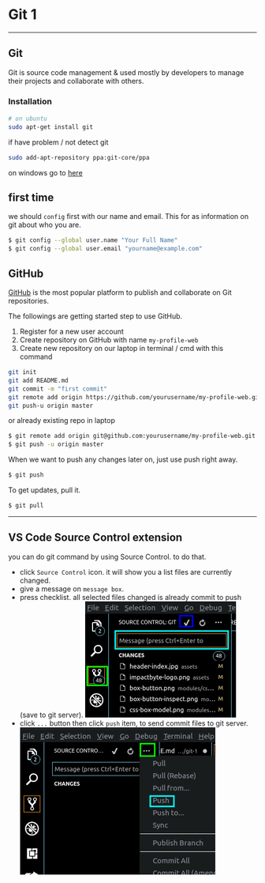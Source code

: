 # Git 1

---

## Git

Git is source code management & used mostly by developers to manage their projects and collaborate with others.

### Installation

```sh
# on ubuntu
sudo apt-get install git
```
if have problem / not detect git
```sh
sudo add-apt-repository ppa:git-core/ppa
```

on windows go to [here](https://git-scm.com/download/win)

## first time

we should `config` first with our name and email. This for as information on git about who you are.

```sh
$ git config --global user.name "Your Full Name"
$ git config --global user.email "yourname@example.com"
```

## GitHub

[GitHub](https://github.com) is the most popular platform to publish and collaborate on Git repositories.

The followings are getting started step to use GitHub.

1.  Register for a new user account
2.  Create repository on GitHub with name `my-profile-web`
3. Create new repository on our laptop in terminal / cmd with this command
```sh
git init
git add README.md
git commit -m "first commit"
git remote add origin https://github.com/yourusername/my-profile-web.git
git push-u origin master
```

or already existing repo in laptop

```sh
$ git remote add origin git@github.com:yourusername/my-profile-web.git
$ git push -u origin master
```

When we want to push any changes later on, just use push right away.

```sh
$ git push
```

To get updates, pull it.

```sh
$ git pull
```

---

## VS Code Source Control extension
you can do git command by using Source Control.
to do that.
* click `Source Control` icon. it will show you a list files are currently changed.
* give a message on `message box`.
* press checklist. all selected files changed is already commit to push (save to git server).
![](./assets/vs-code-version-control.png)
* click `...` button then click `push` item, to send commit files to git server.
![](./assets/vs-code-push.png)